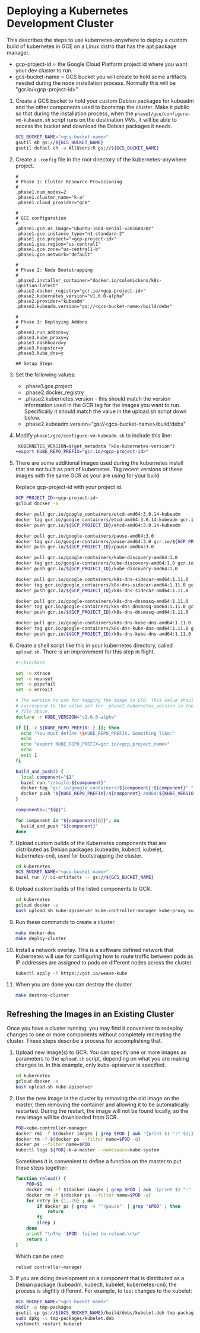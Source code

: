 # Deploying a Kubernetes Development Cluster

This describes the steps to use kubernetes-anywhere to deploy a custom build of
kubernetes in GCE on a Linux distro that has the apt package manager.

- gcp-project-id = the Google Cloud Platform project id where you want your dev
  cluster to run.
- gcs-bucket-name = GCS bucket you will create to hold some artifacts needed
  during the node installation process. Normally this will be
  "gcr.io/&lt;gcp-project-id&gt;"

1. Create a GCS bucket to hold your custom Debian packages for kubeadm and the
   other components used to bootstrap the cluster. Make it public so that during
   the installation process, when the `phase1/gce/configure-vm-kubeadm.sh`
   script runs on the destination VMs, it will be able to access the bucket and
   download the Debian packages it needs.

    ```sh
    GCS_BUCKET_NAME="<gcs-bucket-name>"
    gsutil mb gs://${GCS_BUCKET_NAME}
    gsutil defacl ch -u AllUsers:R gs://${GCS_BUCKET_NAME}
    ```

2. Create a `.config` file in the root directory of the kubernetes-anywhere
   project.

    ```
    #
    # Phase 1: Cluster Resource Provisioning
    #
    .phase1.num_nodes=2
    .phase1.cluster_name="k-a"
    .phase1.cloud_provider="gce"

    #
    # GCE configuration
    #
    .phase1.gce.os_image="ubuntu-1604-xenial-v20160420c"
    .phase1.gce.instance_type="n1-standard-2"
    .phase1.gce.project="<gcp-project-id>"
    .phase1.gce.region="us-central1"
    .phase1.gce.zone="us-central1-b"
    .phase1.gce.network="default"

    #
    # Phase 2: Node Bootstrapping
    #
    .phase2.installer_container="docker.io/colemickens/k8s-ignition:latest"
    .phase2.docker_registry="gcr.io/<gcp-project-id>"
    .phase2.kubernetes_version="v1.6.0-alpha"
    .phase2.provider="kubeadm"
    .phase2.kubeadm.version="gs://<gcs-bucket-name>/build/debs"

    #
    # Phase 3: Deploying Addons
    #
    .phase3.run_addons=y
    .phase3.kube_proxy=y
    .phase3.dashboard=y
    .phase3.heapster=y
    .phase3.kube_dns=y

    ## Setup Steps
    ```

3. Set the following values:

    * .phase1.gce.project
    * .phase2.docker_registry
    * .phase2.kubernetes_version - this should match the version information
      used in the GCR tag for the images you want to run. Specifically it
      should match the value in the upload.sh script down below.
    * .phase2.kubeadm.version="gs://&lt;gcs-bucket-name&gt;/build/debs"

4. Modify `phase1/gce/configure-vm-kubeadm.sh` to include this line:

    ```diff
     KUBERNETES_VERSION=$(get_metadata "k8s-kubernetes-version")
    +export KUBE_REPO_PREFIX="gcr.io/<gcp-project-id>"
    ```

5. There are some additional images used during the kubernetes install that are
   not built as part of kubernetes. Tag recent versions of these images with the
   same GCR as your are using for your build.

   Replace gcp-project-id with your project id.

    ```sh
    GCP_PROJECT_ID=<gcp-project-id>
    gcloud docker -a

    docker pull gcr.io/google_containers/etcd-amd64:3.0.14-kubeadm
    docker tag gcr.io/google_containers/etcd-amd64:3.0.14-kubeadm gcr.io/${GCP_PROJECT_ID}/etcd-amd64:3.0.14-kubeadm
    docker push gcr.io/${GCP_PROJECT_ID}/etcd-amd64:3.0.14-kubeadm

    docker pull gcr.io/google-containers/pause-amd64:3.0
    docker tag gcr.io/google-containers/pause-amd64:3.0 gcr.io/${GCP_PROJECT_ID}/pause-amd64:3.0
    docker push gcr.io/${GCP_PROJECT_ID}/pause-amd64:3.0

    docker pull gcr.io/google-containers/kube-discovery-amd64:1.0
    docker tag gcr.io/google-containers/kube-discovery-amd64:1.0 gcr.io/${GCP_PROJECT_ID}/kube-discovery-amd64:1.0
    docker push gcr.io/${GCP_PROJECT_ID}/kube-discovery-amd64:1.0

    docker pull gcr.io/google_containers/k8s-dns-sidecar-amd64:1.11.0
    docker tag gcr.io/google_containers/k8s-dns-sidecar-amd64:1.11.0 gcr.io/${GCP_PROJECT_ID}/k8s-dns-sidecar-amd64:1.11.0
    docker push gcr.io/${GCP_PROJECT_ID}/k8s-dns-sidecar-amd64:1.11.0

    docker pull gcr.io/google-containers/k8s-dns-dnsmasq-amd64:1.11.0
    docker tag gcr.io/google-containers/k8s-dns-dnsmasq-amd64:1.11.0 gcr.io/${GCP_PROJECT_ID}/k8s-dns-dnsmasq-amd64:1.11.0
    docker push gcr.io/${GCP_PROJECT_ID}/k8s-dns-dnsmasq-amd64:1.11.0

    docker pull gcr.io/google-containers/k8s-dns-kube-dns-amd64:1.11.0
    docker tag gcr.io/google-containers/k8s-dns-kube-dns-amd64:1.11.0 gcr.io/${GCP_PROJECT_ID}/k8s-dns-kube-dns-amd64:1.11.0
    docker push gcr.io/${GCP_PROJECT_ID}/k8s-dns-kube-dns-amd64:1.11.0
    ```

6. Create a shell script like this in your kubernetes directory, called
   `upload.sh`. There is an improvement for this step in flight.

    ```sh
    #!/bin/bash

    set -o xtrace
    set -o nounset
    set -o pipefail
    set -o errexit

    # The version to use for tagging the image in GCR. This value should
    # correspond to the value set for .phase2.kubernetes_version in the .config
    # file above.
    declare -r KUBE_VERSION="v1.6.0-alpha"

    if [[ -z ${KUBE_REPO_PREFIX:-} ]]; then
      echo "You must define \$KUBE_REPO_PREFIX. Something like:"
      echo
      echo "export KUBE_REPO_PREFIX=gcr.io/<gcp_project_name>"
      echo
      exit 1
    fi

    build_and_push() {
      local component="$1"
      bazel run "//build:${component}"
      docker tag "gcr.io/google_containers/${component}:${component}" "${KUBE_REPO_PREFIX}/${component}-amd64:${KUBE_VERSION}"
      docker push "${KUBE_REPO_PREFIX}/${component}-amd64:${KUBE_VERSION}"
    }

    components=("${@}")

    for component in "${components[@]}"; do
      build_and_push "${component}"
    done
    ```

7. Upload custom builds of the Kubernetes components that are distributed as
   Debian packages (kubeadm, kubectl, kubelet, kubernetes-cni), used for
   bootstrapping the cluster.


    ```sh
    cd kubernetes
    GCS_BUCKET_NAME="<gcs-bucket-name>"
    bazel run //:ci-artifacts -- gs://${GCS_BUCKET_NAME}
    ```

8. Upload custom builds of the listed components to GCR.

    ```sh
    cd kubernetes
    gcloud docker -a
    bash upload.sh kube-apiserver kube-controller-manager kube-proxy kube-scheduler
    ```

9. Run these commands to create a cluster.

    ```sh
    make docker-dev
    make deploy-cluster
    ```

10. Install a network overlay. This is a software defined network that
    Kubernetes will use for configuring how to route traffic between pods as IP
    addresses are assigned to pods on different nodes across the cluster.

    ```sh
    kubectl apply -f https://git.io/weave-kube
    ```

11. When you are done you can destroy the cluster.

    ```sh
    make destroy-cluster
    ```

## Refreshing the Images in an Existing Cluster

Once you have a cluster running, you may find it convenient to redeploy changes
to one or more components without completely recreating the cluster. These steps
describe a process for accomplishing that.

1. Upload new image(s) to GCR. You can specify one or more images as parameters
   to the `upload.sh` script, depending on what you are making changes to. In
   this example, only kube-apiserver is specified.

    ```sh
    cd kubernetes
    gcloud docker -a
    bash upload.sh kube-apiserver
    ```

2. Use the new image in the cluster by removing the old image on the master,
   then removing the container and allowing it to be automatically restarted.
   During the restart, the image will not be found locally, so the new image
   will be downloaded from GCR.

    ```sh
    POD=kube-controller-manager
    docker rmi -f $(docker images | grep $POD | awk '{print $1 ":" $2;}')
    docker rm -f $(docker ps --filter name=$POD -q)
    docker ps --filter name=$POD
    kubectl logs ${POD}-k-a-master --namespace=kube-system
    ```

    Sometimes it is convenient to define a function on the master to put these
    steps together:

    ```sh
    function reload() {
        POD=$1
        docker rmi -f $(docker images | grep $POD | awk '{print $1 ":" $2;}')
        docker rm -f $(docker ps --filter name=$POD -q)
        for retry in {1..20} ; do
            if docker ps | grep -v '"/pause"' | grep "$POD" ; then
                return
            fi
            sleep 1
        done
        printf "\nThe '$POD' failed to reload.\n\n"
        return 1
    }
    ```

    Which can be used:

    ```sh
    reload controller-manager
    ```

3. If you are doing development on a component that is distributed as a Debian
   package (kubeadm, kubectl, kubelet, kubernetes-cni), the process is slightly
   different. For example, to test changes to the kubelet:

    ```sh
    GCS_BUCKET_NAME="<gcs-bucket-name>"
    mkdir -p tmp-packages
    gsutil cp gs://${GCS_BUCKET_NAME}/build/debs/kubelet.deb tmp-packages
    sudo dpkg -i tmp-packages/kubelet.deb
    systemctl restart kubelet
    ```
